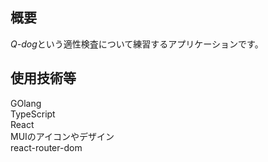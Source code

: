 ## 概要
*Q-dog*という適性検査について練習するアプリケーションです。

## 使用技術等
GOlang  
TypeScript  
React  
MUIのアイコンやデザイン  
react-router-dom  